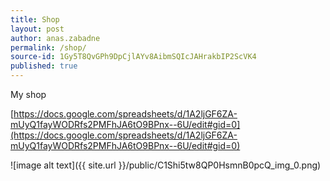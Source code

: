 ```yaml
---
title: Shop
layout: post
author: anas.zabadne
permalink: /shop/
source-id: 1Gy5T8QvGPh9DpCjlAYv8AibmSQIcJAHrakbIP2ScVK4
published: true
---
```

My shop

[https://docs.google.com/spreadsheets/d/1A2ljGF6ZA-mUyQ1fayWODRfs2PMFhJA6tO9BPnx--6U/edit#gid=0](https://docs.google.com/spreadsheets/d/1A2ljGF6ZA-mUyQ1fayWODRfs2PMFhJA6tO9BPnx--6U/edit#gid=0)

![image alt text]({{ site.url }}/public/C1Shi5tw8QP0HsmnB0pcQ_img_0.png)

